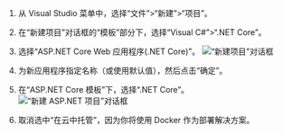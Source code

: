 1. 从 Visual Studio 菜单中，选择“文件”>“新建”>“项目”。

1. 在“新建项目”对话框的“模板”部分下，选择“Visual C#”>“.NET Core”。

1. 选择“ASP.NET Core Web 应用程序(.NET Core)”。
	![“新建项目”对话框](./media/vs-docker-create-aspnetcore-app/create-new-project.png)

1. 为新应用程序指定名称（或使用默认值），然后点击“确定”。

1. 在“ASP.NET Core 模板”下，选择“.NET Core”。
	![“新建 ASP.NET 项目”对话框](./media/vs-docker-create-aspnetcore-app/aspnet-core-template.png)

1. 取消选中“在云中托管”，因为你将使用 Docker 作为部署解决方案。


<!---HONumber=Mooncake_0718_2016-->